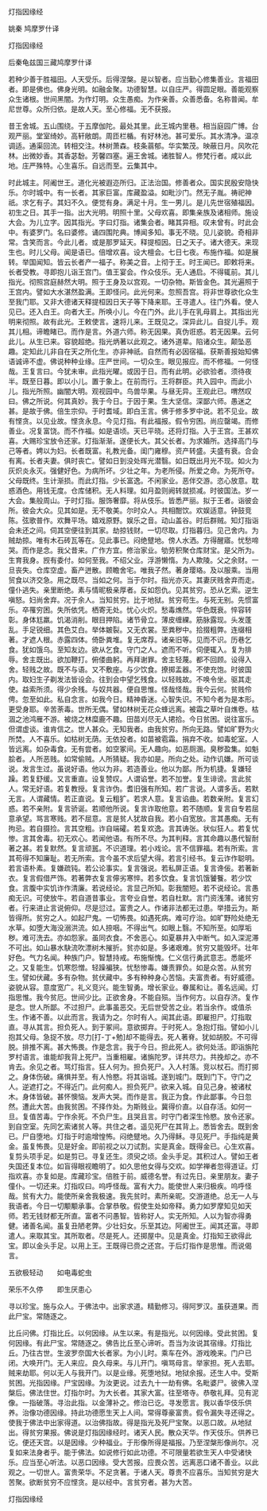   灯指因缘经  

姚秦 鸠摩罗什译  

灯指因缘经  

后秦龟兹国三藏鸠摩罗什译  

若种少善于胜福田。人天受乐。后得涅槃。是以智者。应当勤心修集善业。言福田者。即是佛也。佛身光明。如融金聚。功德智慧。以自庄严。得圆足眼。善能观察众生诸根。世间黑闇。为作灯明。众生愚痴。为作亲善。众善悉备。名称普闻。牟尼世尊。众所归依。是故人天。至心修福。无不获报。  

昔王舍城。五山围绕。于五摩伽陀。最处其里。此王城内里巷。相当庭园广博。台观严丽。堂室绮妙。高轩敞朗。周匝栏楯。有好林池。甚可爱乐。其水清净。温凉调适。通渠回流。转相交注。林树萧森。枝条蓊郁。华实繁茂。映蔽日月。风吹花林。出微妙香。其香苾馚。芳馨四塞。遍王舍城。诸胜智人。修梵行者。咸以此地。庄严殊特。心生喜乐。自远而至。云集其中。  

时此城主。阿阇世王。道化光被遐迩所归。正法治国。修善者众。国实民殷安隐快乐。尔时城中。有一长者。其家巨富。库藏盈溢。如毗沙门。然无子胤。祷祀神祇。求乞有子。其妇不久。便觉有身。满足十月。生一男儿。是儿先世宿殖福因。初生之日。其手一指。出大光明。明照十里。父母欢喜。即集亲族及诸相师。施设大会。为儿立字。因其指光。字曰灯指。诸集会者。睹其异相。叹未曾有。时此会中。有婆罗门。名曰婆修。诵四围陀典。博闻多知。事无不晓。见儿姿貌。奇相非常。含笑而言。今此儿者。或是那罗延天。释提桓因。日之天子。诸大德天。来现生也。时儿父母。闻是语已。倍增欢喜。设大檀会。七日七夜。布施作福。如是展转。举国闻知。皆云长者产一福子。称美之音。上彻于王。时王闻已。即敕将来。长者受教。寻即抱儿诣王宫门。值王宴会。作众伎乐。无人通启。不得辄前。其儿指光。彻照宫庭赫然大明。照于王身及以宫观。一切杂物。斯皆金色。其光遍照于王宫内。譬如大水湛然盈满。王即怪问。此光何来。忽照吾宫。将非世尊欲化众生至我门耶。又非大德诸天释提桓因日天子等下降来耶。王寻遣人。往门外看。使人见已。还入白王。向者大王。所唤小儿。今在门外。此儿手在乳母肩上。其指出光明来彻照。故有此光。王敕使言。速将儿来。王既见之。深异此儿。自捉儿手。观其儿相。谛瞻睹已。而作是言。外道六师。称无因果。真伪诳惑。若无因果。云何此儿。从生已来。容貌超绝。指光炳著以此观之。诸外道辈。陷诸众生。颠坠恶趣。定知此儿非自在天之所化生。亦非神祇。自然而有必因宿福。获斯善报始知佛语诚谛不虚。佛说种种业缘。庄严世间。一切众生。眼见报应。而不修福。一何怪哉。王复言曰。今犹未审。此指光曜。或因于日。而有此明。必欲验者。须待夜半。既至日暮。即以小儿。置于象上。在前而行。王将群臣。共入园中。而此小儿。指光所照。幽闇大明。观视园中。鸟兽华果。与昼无异。王观此已。喟然叹曰。佛之所说。何其真妙。我于今日。于因于果。生大坚信。深鄙六师。愚迷之甚。是故于佛。倍生宗仰。于时耆域。即白王言。佛于修多罗中说。若不见业。故有悭贪。以见业故。悭贪永息。今见灯指。有此福报。假令穷困。尚应罄竭。而修善业。况复富饶。而不作福。如是语顷。天已平晓。还将灯指。入于王宫。王甚欢喜。大赐珍宝放令还家。灯指渐渐。遂便长大。其父长者。为求婚所。选择高门与己等者。娉以为妇。长者既富。礼教光备。闺门雍穆。资产转盛。夫盛有衰。合会有离。长者夫妻。俱时丧亡。譬如日到没处晖光潜翳。如日既出月光不现。如火为灰炽炎永灭。强健好色。为病所坏。少壮之年。为老所侵。所爱之命。为死所夺。父母既终。生计渐损。而此灯指。少长富逸。不闲家业。恶伴交游。恣心放意。耽惑酒色。用钱无度。仓库储积。无人料理。如月盈则阙转就损减。时彼国法。岁一大会。集般周山。于时灯指。服饰奢靡。将从伎乐。皆悉严丽。拟于王者。诣彼会所。彼会大众。见其如是。无不敬美。尔时众人。共相酣饮。欢娱适意。钟鼓竞陈。弦歌普作。欢舞平场。嬉戏原野。娱乐之音。动山盖谷。时后群贼。知灯指诣会未还之间。伺其空便往到其家。劫掠钱财。一切尽取。灯指暮归。见己舍内。为贼劫掠。唯有木石砖瓦等在。见此事已。闷绝躄地。傍人水洒。方得醒寤。忧愁啼哭。而作是念。我父昔来。广作方宜。修治家业。劬劳积聚仓库财宝。是父所为。生育我身。觊有委付。如何至我。不绍父业。浮游懒惰。为人欺陵。父之余财。一旦丧失。仓库空虚。畜产迸散。顾瞻舍宅。唯我子然。著身璎珞。及以服乘。当用贸食以济交急。用之既尽。当如之何。当于尔时。指光亦灭。其妻厌贱舍弃而走。僮仆逃失。亲里断绝。素与情昵极亲厚者。反如怨仇。见其贫穷。恐从乞索。逆生嗔怒。妇尚舍弃。况于余人。当知贫穷。比于地狱。贫穷苟生。与死无别。先惯富乐。卒罹穷困。失所依凭。栖寄无处。忧心火炽。愁毒燋然。华色既衰。悴容转彰。身体尪羸。饥渴消削。眼目押陷。诸节骨立。薄皮缠綶。筋脉露现。头发蓬乱。手足锐细。其色艾白。举体皴裂。又无衣裳。至粪秽中。拾掇粗弊。连缀相著。才遮人根。赤露四体。倚卧粪堆。复无席荐。诸亲旧等。见而不识。历巷乞食。犹如饿乌。至知友边。欲从乞食。守门之人。遮而不听。伺便辄入。复为排辱。舍主既出。欲加鞭打。俯偻曲躬。再拜谢罪。舍主轻蔑。都不回顾。设得入舍。轻贱之故。既不与语。又不敷座。与少饮食。撩掷盂器。不使充饱。时彼国内。取妇生子剃发法皆设会。往到会中望乞残食。以轻贱故。不唤令坐。驱其走使。益索所须。得少余残。与奴共器。便自思惟。怪哉怪哉。我今云何。贫贱伶俜。忽至如此。私自念言。如我今日。精神昏迷。心智失识。不知今者为是本形。更受身耶。辛苦荼毒。世所无偶。譬如林树无花众蜂远离。被霜之草叶自燋卷。枯涸之池鸿雁不游。被烧之林糜鹿不趣。田苗刈尽无人捃拾。今日贫困。说往富乐。但谓虚谈。谁肯信之。世人甚众。无知我者。由我贫穷。所向无路。譬如旷野为火所焚。人不喜乐。如枯树无荫。无依投者。如苗被雹霜。捐弃不收。如毒蛇室。人皆远离。如杂毒食。无有尝者。如空冢间。无人趣向。如恶厕溷。臭秽盈集。如魁脍者。人所恶贱。如常偷贼。人所猜疑。我亦如是。所向之处。动作讥嫌。所可谈说。发言生过。虽说好语。他以为非。若造善业。他以为鄙。所为机捷。复嫌轻躁。若复舒缓。又言重直。设复赞叹。人谓谄誉。若不加誉。复生诽谤。言此贫人。常无好语。若复教授。复言诈伪。耆旧强有所知。若广言说。人谓多舌。若默无言。人谓藏情。若正直说。复云粗犷。若求人意。复言谄曲。若数亲附。复言幻惑。若不亲附。复言骄诞。若顺他所说。复言诈取他意。若不随顺。复言自专若屈意承望。骂言寒贱。若不屈意。言是贫人犹故自我。若小自宽放。言其愚痴。无有拘忌。若自摄捡。言其空粗。诈自端礭。若复欢逸。言其诪张。状似狂人。若复忧惨。言其舍毒。初无欢心。若闻他语。有所不尽。为其判释。言其命趣以愚代智耐著之甚。若复默然。复言顽嚚。不识道理。若小戏论。言不信罪福。若有所索。言其苟得不知廉耻。若无所索。言今虽不求后望大得。若言引经书。复云诈作聪明。若言语朴素。复嫌疏钝。若公论事实。复言强说。若私屏正语。复言谗佞。若著新衣。复言假借严饰。若著弊衣复言儜劣寒悴。若多饮食。复言饥饿饕餮。若少饮食。言腹中实饥诈作清廉。若说经论。言显己所知。彰我闇短。若不说经论。言愚痴无识。可使放牛。若自道昔事业。言夸业自誉。若自杜默。言门资浅薄。诸贫穷者。行来进止言说俯仰。尽是愆过。富贵之人。作诸非法都无过患。举措云为。斯皆得所。贫穷之人。如起尸鬼。一切怖畏。如遇死病。难可疗治。如旷野险处绝无水草。如堕大海没溺洪流。如人捺咽。不得出气。如眼上翳。不知所至。如厚垢秽。难可洗去。亦如怨家。虽同衣食。不舍恶心。如夏暴井入中断气。如入深泥滞不可出。如山暴水駃流吹漂树木摧折。贫亦如是。多诸艰难。贫穷又能毁坏。壮年好色。气力名闻。种族门户。智慧持戒。布施惭愧。仁义信行勇武意志。悉能坏之。又复能生。饥寒怨憎。轻躁褊狭。忧愁惨毒。嫌责罪负。如是众苦。从贫穷生。譬如伏藏。多有杂物。贫伏藏中。多有种种身心苦恼。夫富贵者。有好威德。姿貌从容。意度宽广。礼义竞兴。能生智勇。增长家业。眷属和让。善名远闻。灯指思惟。我今贫厄。世间少比。正欲舍身。不能自殒。当作何方。以自存济。复作是念。世人所鄙。不过担尸。此事虽恶交。无后世受苦之业。若当余作。或值杀生。作诸不善。以此而言。我请为之。尔时有人。闻其此语。即雇担尸。灯指取直。寻从其言。担负死人。到于冢间。意欲掷弃。于时死人。急抱灯指。譬如小儿抱其父母。急捉不放。尽力[打-丁+勉]却不能得去。死人著脊。犹如胡胶。不可得脱。排推不离。甚大怖畏。作是念言。我于今日。担此死人。欲何处活。即诣旃陀罗村语言。谁能却我背上死尸。当重相雇。诸旃陀罗。详共尽力。共挽却之。亦不肯去。余见之者。骂灯指言。狂人何为。担负死尸。入人村落。竞以杖石。而打掷之。身体伤破。痛惧并至。有人怜愍。将其诣城。遂到城门。既到门下。守门之人。逆遮打之。不得近门。此何痴人。担负死尸。欲来入城。自见己身。被诸杖木。身体皆破。甚怀懊恼。发声大哭。而作是言。我正为食。作此鄙事。今日忽然。遭此大苦。由我贫困。不择作处。为斯贱业。冀得价直。以自存活。如何一旦。复值苦毒。宁作余死。不负尸生。且哭且言。时守门者深生怜愍。放令还家。到自空室。先同乞索诸贫人等。共住之者。遥见死尸在其背上。悉皆舍去。既到舍已。尸自堕地。灯指于时逾增惶怖。闷绝躄地。久乃得稣。寻见死尸。手指纯是黄金。虽复怖畏。见是好金。即前视之以刀试割。实是真金。既得金已。心生欢喜。复剪头项手足。如是剪已。寻复还生。须臾之顷。金头手足。其积过人。譬如王者失国还复本位。如盲得眼视瞻明了。如久思他女得与交欢。如学禅者忽得道证。灯指欢喜。亦复如是。库藏珍宝。倍胜于前。威德名誉。有过先日。亲里朋友。妻子僮仆。一切还来。灯指叹曰。呜呼怪哉。富有大力。能使世人来归极疾。呜呼怪哉。贫有大力。能使所亲舍我极速。我先贫时。素所亲昵。交游道绝。总无一人与我语者。今日一切颙颙承事。合掌恭敬。假使生处如帝释。勇力如罗摩知见如天师。若无钱财都无所直。富者不问愚智。皆称好人。实无所知。人以为智亦得勇健。诸善名闻。虽复丑陋老弊。少壮妇女。乐至其边。阿阇世王。闻其还富。寻即遣人。来取其宝。其所取者。尽是死人。还掷屋中。见是真金。灯指知王欲得此宝。即以金头手足。以用上王。王既得已赍之还宫。于后灯指作是思惟。而说偈言。  

五欲极轻动　　如电毒蛇虫  

荣乐不久停　　即生厌患心  

寻以珍宝。施与众人。于佛法中。出家求道。精勤修习。得阿罗汉。虽获道果。而此尸宝。常随逐之。  

比丘问佛。灯指比丘。以何因缘。从生以来。有是指光。以何因缘。受此贫困。复何因缘。有此尸宝。常随逐之。佛告比丘至心谛听。吾当为汝说其宿缘。灯指比丘。乃往古世。生波罗奈国大长者家。为小儿时。乘车在外。游戏晚来。门户已闭。大唤开门。无人来应。良久母来。与儿开门。嗔骂母言。举家担。死人去耶。贼来劫耶。何以无人与我开门。以是业缘。死堕地狱。地狱余报。还生人中。受斯贫困。光指因缘。尸宝因缘。为汝更说。过去九十一劫有佛。名毗婆尸。彼佛入涅槃后。佛法住世。灯指尔时。为大长者。其家大富。往至塔寺。恭敬礼拜。见有泥像。一指破落。寻治此指。以金薄补之。修治已讫。寻发愿言。我以香华伎乐供养。治像功德因缘。持此功德愿生天上人间。常得尊豪富贵。假令漏失寻还得之。使我于佛法中出家得道。以治佛指故。得是指光及死尸宝聚。以恶口故。从地狱出。得贫穷果报。佛说是灯指因缘经时。诸天人民。散众天华。作天伎乐。供养已讫。便还天宫。以是因缘。少种福业。于形像所得是福报。乃至涅槃形像尚尔。况复如来法身者乎。能于佛法。如说修行如此功德。不可限量若欲生天人中受诸快乐。应当至心听法。以恶口因缘。受大苦报。应畏众苦。远离恶口诸不善业。以此观之。一切世人。富贵荣华。不足贪著。于诸人天。尊贵不应喜乐。当知贫穷是大苦聚。欲断贫穷不应悭贪。是以经中。言贫穷者。甚为大苦。  

灯指因缘经  
